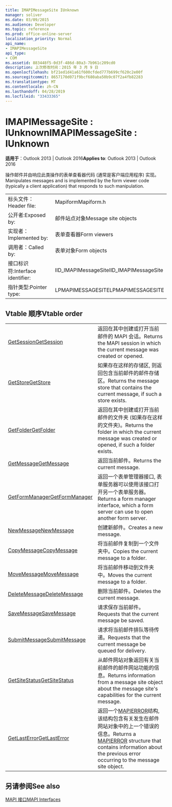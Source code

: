 ```yaml
---
title: IMAPIMessageSite IUnknown
manager: soliver
ms.date: 03/09/2015
ms.audience: Developer
ms.topic: reference
ms.prod: office-online-server
localization_priority: Normal
api_name:
- IMAPIMessageSite
api_type:
- COM
ms.assetid: 883448f5-0d3f-486d-80a3-7b961c209cd0
description: 上次修改时间：2015 年 3 月 9 日
ms.openlocfilehash: bf21ed1d41a61f600cfded777b699cf620c2e00f
ms.sourcegitcommit: 8657170d071f9bcf680aba50b9c07f2a4fb82283
ms.translationtype: MT
ms.contentlocale: zh-CN
ms.lasthandoff: 04/28/2019
ms.locfileid: "33433365"
---
```

# <a name="imapimessagesite--iunknown"></a><span data-ttu-id="8a01a-103">IMAPIMessageSite : IUnknown</span><span class="sxs-lookup"><span data-stu-id="8a01a-103">IMAPIMessageSite : IUnknown</span></span>

  
  
<span data-ttu-id="8a01a-104">**适用于**：Outlook 2013 | Outlook 2016</span><span class="sxs-lookup"><span data-stu-id="8a01a-104">**Applies to**: Outlook 2013 | Outlook 2016</span></span> 
  
<span data-ttu-id="8a01a-105">操作邮件并由响应此类操作的表单查看器代码 (通常是客户端应用程序) 实现。</span><span class="sxs-lookup"><span data-stu-id="8a01a-105">Manipulates messages and is implemented by the form viewer code (typically a client application) that responds to such manipulation.</span></span>
  
|||
|:-----|:-----|
|<span data-ttu-id="8a01a-106">标头文件：</span><span class="sxs-lookup"><span data-stu-id="8a01a-106">Header file:</span></span>  <br/> |<span data-ttu-id="8a01a-107">Mapiform</span><span class="sxs-lookup"><span data-stu-id="8a01a-107">Mapiform.h</span></span>  <br/> |
|<span data-ttu-id="8a01a-108">公开者:</span><span class="sxs-lookup"><span data-stu-id="8a01a-108">Exposed by:</span></span>  <br/> |<span data-ttu-id="8a01a-109">邮件站点对象</span><span class="sxs-lookup"><span data-stu-id="8a01a-109">Message site objects</span></span>  <br/> |
|<span data-ttu-id="8a01a-110">实现者：</span><span class="sxs-lookup"><span data-stu-id="8a01a-110">Implemented by:</span></span>  <br/> |<span data-ttu-id="8a01a-111">表单查看器</span><span class="sxs-lookup"><span data-stu-id="8a01a-111">Form viewers</span></span>  <br/> |
|<span data-ttu-id="8a01a-112">调用者：</span><span class="sxs-lookup"><span data-stu-id="8a01a-112">Called by:</span></span>  <br/> |<span data-ttu-id="8a01a-113">表单对象</span><span class="sxs-lookup"><span data-stu-id="8a01a-113">Form objects</span></span>  <br/> |
|<span data-ttu-id="8a01a-114">接口标识符:</span><span class="sxs-lookup"><span data-stu-id="8a01a-114">Interface identifier:</span></span>  <br/> |<span data-ttu-id="8a01a-115">IID_IMAPIMessageSite</span><span class="sxs-lookup"><span data-stu-id="8a01a-115">IID_IMAPIMessageSite</span></span>  <br/> |
|<span data-ttu-id="8a01a-116">指针类型:</span><span class="sxs-lookup"><span data-stu-id="8a01a-116">Pointer type:</span></span>  <br/> |<span data-ttu-id="8a01a-117">LPMAPIMESSAGESITE</span><span class="sxs-lookup"><span data-stu-id="8a01a-117">LPMAPIMESSAGESITE</span></span>  <br/> |
   
## <a name="vtable-order"></a><span data-ttu-id="8a01a-118">Vtable 顺序</span><span class="sxs-lookup"><span data-stu-id="8a01a-118">Vtable order</span></span>

|||
|:-----|:-----|
|[<span data-ttu-id="8a01a-119">GetSession</span><span class="sxs-lookup"><span data-stu-id="8a01a-119">GetSession</span></span>](imapimessagesite-getsession.md) <br/> |<span data-ttu-id="8a01a-120">返回在其中创建或打开当前邮件的 MAPI 会话。</span><span class="sxs-lookup"><span data-stu-id="8a01a-120">Returns the MAPI session in which the current message was created or opened.</span></span>  <br/> |
|[<span data-ttu-id="8a01a-121">GetStore</span><span class="sxs-lookup"><span data-stu-id="8a01a-121">GetStore</span></span>](imapimessagesite-getstore.md) <br/> |<span data-ttu-id="8a01a-122">如果存在这样的存储区, 则返回包含当前邮件的邮件存储区。</span><span class="sxs-lookup"><span data-stu-id="8a01a-122">Returns the message store that contains the current message, if such a store exists.</span></span>  <br/> |
|[<span data-ttu-id="8a01a-123">GetFolder</span><span class="sxs-lookup"><span data-stu-id="8a01a-123">GetFolder</span></span>](imapimessagesite-getfolder.md) <br/> |<span data-ttu-id="8a01a-124">返回在其中创建或打开当前邮件的文件夹 (如果存在这样的文件夹)。</span><span class="sxs-lookup"><span data-stu-id="8a01a-124">Returns the folder in which the current message was created or opened, if such a folder exists.</span></span>  <br/> |
|[<span data-ttu-id="8a01a-125">GetMessage</span><span class="sxs-lookup"><span data-stu-id="8a01a-125">GetMessage</span></span>](imapimessagesite-getmessage.md) <br/> |<span data-ttu-id="8a01a-126">返回当前邮件。</span><span class="sxs-lookup"><span data-stu-id="8a01a-126">Returns the current message.</span></span>  <br/> |
|[<span data-ttu-id="8a01a-127">GetFormManager</span><span class="sxs-lookup"><span data-stu-id="8a01a-127">GetFormManager</span></span>](imapimessagesite-getformmanager.md) <br/> |<span data-ttu-id="8a01a-128">返回一个表单管理器接口, 表单服务器可以使用该接口打开另一个表单服务器。</span><span class="sxs-lookup"><span data-stu-id="8a01a-128">Returns a form manager interface, which a form server can use to open another form server.</span></span>  <br/> |
|[<span data-ttu-id="8a01a-129">NewMessage</span><span class="sxs-lookup"><span data-stu-id="8a01a-129">NewMessage</span></span>](imapimessagesite-newmessage.md) <br/> |<span data-ttu-id="8a01a-130">创建新邮件。</span><span class="sxs-lookup"><span data-stu-id="8a01a-130">Creates a new message.</span></span>  <br/> |
|[<span data-ttu-id="8a01a-131">CopyMessage</span><span class="sxs-lookup"><span data-stu-id="8a01a-131">CopyMessage</span></span>](imapimessagesite-copymessage.md) <br/> |<span data-ttu-id="8a01a-132">将当前邮件复制到一个文件夹中。</span><span class="sxs-lookup"><span data-stu-id="8a01a-132">Copies the current message to a folder.</span></span>  <br/> |
|[<span data-ttu-id="8a01a-133">MoveMessage</span><span class="sxs-lookup"><span data-stu-id="8a01a-133">MoveMessage</span></span>](imapimessagesite-movemessage.md) <br/> |<span data-ttu-id="8a01a-134">将当前邮件移动到文件夹中。</span><span class="sxs-lookup"><span data-stu-id="8a01a-134">Moves the current message to a folder.</span></span>  <br/> |
|[<span data-ttu-id="8a01a-135">DeleteMessage</span><span class="sxs-lookup"><span data-stu-id="8a01a-135">DeleteMessage</span></span>](imapimessagesite-deletemessage.md) <br/> |<span data-ttu-id="8a01a-136">删除当前邮件。</span><span class="sxs-lookup"><span data-stu-id="8a01a-136">Deletes the current message.</span></span>  <br/> |
|[<span data-ttu-id="8a01a-137">SaveMessage</span><span class="sxs-lookup"><span data-stu-id="8a01a-137">SaveMessage</span></span>](imapimessagesite-savemessage.md) <br/> |<span data-ttu-id="8a01a-138">请求保存当前邮件。</span><span class="sxs-lookup"><span data-stu-id="8a01a-138">Requests that the current message be saved.</span></span>  <br/> |
|[<span data-ttu-id="8a01a-139">SubmitMessage</span><span class="sxs-lookup"><span data-stu-id="8a01a-139">SubmitMessage</span></span>](imapimessagesite-submitmessage.md) <br/> |<span data-ttu-id="8a01a-140">请求将当前邮件排队等待传递。</span><span class="sxs-lookup"><span data-stu-id="8a01a-140">Requests that the current message be queued for delivery.</span></span>  <br/> |
|[<span data-ttu-id="8a01a-141">GetSiteStatus</span><span class="sxs-lookup"><span data-stu-id="8a01a-141">GetSiteStatus</span></span>](imapimessagesite-getsitestatus.md) <br/> |<span data-ttu-id="8a01a-142">从邮件网站对象返回有关当前邮件的邮件网站功能的信息。</span><span class="sxs-lookup"><span data-stu-id="8a01a-142">Returns information from a message site object about the message site's capabilities for the current message.</span></span>  <br/> |
|[<span data-ttu-id="8a01a-143">GetLastError</span><span class="sxs-lookup"><span data-stu-id="8a01a-143">GetLastError</span></span>](imapimessagesite-getlasterror.md) <br/> |<span data-ttu-id="8a01a-144">返回一个[MAPIERROR](mapierror.md)结构, 该结构包含有关发生在邮件网站对象中的上一个错误的信息。</span><span class="sxs-lookup"><span data-stu-id="8a01a-144">Returns a [MAPIERROR](mapierror.md) structure that contains information about the previous error occurring to the message site object.</span></span>  <br/> |
   
## <a name="see-also"></a><span data-ttu-id="8a01a-145">另请参阅</span><span class="sxs-lookup"><span data-stu-id="8a01a-145">See also</span></span>



[<span data-ttu-id="8a01a-146">MAPI 接口</span><span class="sxs-lookup"><span data-stu-id="8a01a-146">MAPI Interfaces</span></span>](mapi-interfaces.md)

